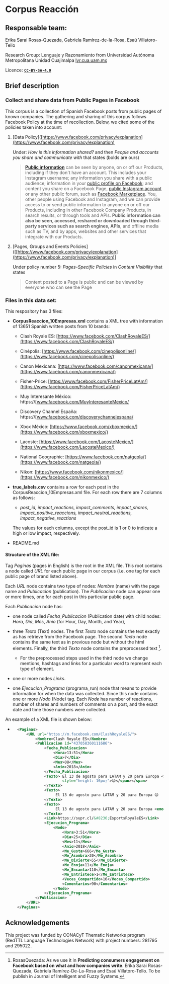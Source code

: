 # Corpus Reacción

## Responsable team:

Erika Sarai Rosas-Quezada, Gabriela Ramírez-de-la-Rosa, Esaú Villatoro-Tello

Research Group: Lenguaje y Razonamiento from Universidad Autónoma Metropolitana Unidad Cuajimalpa [lyr.cua.uam.mx](http://lyr.cua.uam.mx)

Licence: [**`CC-BY-SA-4.0`**](https://creativecommons.org/licenses/by-sa/4.0/) 

## Brief description

### Collect and share data from Public Pages in Facebook

This corpus is a collection of Spanish Facebook posts from public pages of known companies. The gathering and sharing of this corpus follows Facebook Policy at the time of recollection. Below, we cited some of the policies taken into account:

1. [Data Policy]([https://www.facebook.com/privacy/explanation](https://www.facebook.com/privacy/explanation)
   
   Under: *How is this information shared?* and then *People and accounts you share and communicate with* that states (bolds are ours)
   
   > **[Public information](https://www.facebook.com/help/203805466323736?ref=dp)** can be seen by anyone, on or off our Products, including if they don't have an account. This includes your Instagram username; any information you share with a public audience; information in your [public profile on Facebook](https://www.facebook.com/help/203805466323736?ref=dp); and content you share on a Facebook Page, [public Instagram account](https://l.facebook.com/l.php?u=https%3A%2F%2Fhelp.instagram.com%2F448523408565555%3Fref%3Ddp&h=AT3mch0p_K-9n-FqVgCT3-_IyVeeScZj2PcAgiTjWc9PyI69iS2qYWqDqhZnwfUhQFiSp5x9yqHY8MD4m7iLWFrezIj6Dt-CSyT3ugQXCoFzvBq61-n2IgH_5WLEeQ_U2d-6bZY31QkJ5lerHYNprbQX-ErTZQ) or any other public forum, such as [Facebook Marketplace](https://www.facebook.com/marketplace). You, other people using Facebook and Instagram, and we can provide access to or send public information to anyone on or off our Products, including in other Facebook Company Products, in search results, or through tools and APIs. **Public information can also be seen, accessed, reshared or downloaded through third-party services such as search engines, APIs**, and offline media such as TV, and by apps, websites and other services that integrate with our Products.

2. [Pages, Groups and Events Policies]([[https://www.facebook.com/privacy/explanation](https://www.facebook.com/privacy/explanation)]
   
   Under policy number 5: *Pages-Specific Policies* in *Content Visibility* that states 
   
   > Content posted to a Page is public and can be viewed by everyone who can see the Page

### Files in this data set:

This respository has 3 files:

* **CorpusReaccion_10Empresas.xml** contains a XML tree with information of 13651 Spanish written posts from 10 brands:
  
  * Clash Royale ES: [https://www.facebook.com/ClashRoyaleES/](https://www.facebook.com/ClashRoyaleES/)
  
  * Cinépolis: [https://www.facebook.com/cinepolisonline/](https://www.facebook.com/cinepolisonline/)
  
  * Canon Mexicana: [https://www.facebook.com/canonmexicana/](https://www.facebook.com/canonmexicana/)
  
  * Fisher-Price: [https://www.facebook.com/FisherPriceLatAm/](https://www.facebook.com/FisherPriceLatAm/)
  
  * Muy Interesante México: https://[www.facebook.com/MuyInteresanteMexico/
  
  * Discovery Channel España: https://[www.facebook.com/discoverychannelespana/
  
  * Xbox México: [https://www.facebook.com/xboxmexico/](https://www.facebook.com/xboxmexico/)
  
  * Lacoste: [https://www.facebook.com/LacosteMexico/](https://www.facebook.com/LacosteMexico/)
  
  * National Geographic: [https://www.facebook.com/natgeola/](https://www.facebook.com/natgeola/)
  
  * Nikon: [https://www.facebook.com/nikonmexico/](https://www.facebook.com/nikonmexico/)

* **true_labels.csv** contains a row for each post in the CorpusReaccion_10Empresas.xml file. For each row there are 7 columns as follows:
  
  * *post_id, impact_reactions, impact_comments, impact_shares, impact_positive_reaccions, impact_neutral_reactions, impact_negative_reactions*
  
  The values for each columns, except the post_id  is 1 or 0 to indicate a high or low impact, respectively.

* README.md 

#### Structure of the XML file:

Tag _Paginas_ (pages in English) is the root in the XML file. This root contains a node called _URL_ for each public page in our corpus (i.e. one tag for each public page of brand listed above).

Each _URL_ node contains two type of nodes: _Nombre_ (name) with the page name and *Publicacion* (publication). The *Publicacion* node can appear one or more times, one for each post in this particular public page.

Each _Publicacion_ node has:

* one node called *Fecha_Publicacion* (Publication date) with child nodes: _Hora_, _Dia_, _Mes_, _Anio_ (for Hour, Day, Month, and Year),

* three _Texto_ (Text) nodes. The first _Texto_ node contains the text exactly as has retrieve from the Facebook page. The second _Texto_ node contains the same text as in previous node but without the html elements. Finally, the third _Texto_ node contains the preprocessed text [^1]. 
  
  * For the preprocessed steps used in the third node we change mentions, hashtags and links for a particular word to represent each type of element.

* one or more nodes _Links_.

* one *Ejecucion_Programa* (programa_run) node that means to provide information for when the data was collected. Since this node contains one or more _Nodo_ (Node) tag. Each _Node_ has number of reactions, number of shares and numbers of comments on a post, and the exact date and time those numbers were collected.

An example of a XML file is shown below:

- ```xml
    <Paginas>
        <URL url="https://m.facebook.com/ClashRoyaleES/">
            <Nombre>Clash Royale ES</Nombre>
            <Publicacion id="437058360111686">
                <Fecha_Publicacion>
                    <Hora>13:51</Hora>
                    <Dia>7</Dia>
                    <Mes>08</Mes>
                    <Anio>2018</Anio>
                </Fecha_Publicacion>
                <Texto> El 13 de agosto para LATAM y 20 para Europa <span class="_5mfr"><span class="_6qdm" 
                        style="height: 16px;">😉</span></span>
                </Texto>
                <Texto>
                     El 13 de agosto para LATAM y 20 para Europa 😉
                </Texto>
                <Texto>
                     El 13 de agosto para LATAM y 20 para Europa <emoji>
                </Texto>
                <Link>https://supr.cl/&#8236;EsportsRoyaleES</Link>
                <Ejecucion_Programa>
                    <Nodo>
                        <Hora>3:51</Hora>
                        <Dia>25</Dia>
                        <Mes>11</Mes>
                        <Anio>2018</Anio>
                        <Me_Gusta>666</Me_Gusta>
                        <Me_Asombra>20</Me_Asombra>
                        <Me_Divierte>55</Me_Divierte>
                        <Me_Enoja>11</Me_Enoja>
                        <Me_Encanta>110</Me_Encanta>
                        <Me_Entristece>1</Me_Entristece>
                        <Veces_Compartido>16</Veces_Compartido>
                        <Comentarios>90</Comentarios>
                    </Nodo>
                </Ejecucion_Programa>
            </Publicacion>
        </URL>
    </Paginas>
  ```

## Acknowledgements

This project was funded by CONACyT Thematic Networks program (RedTTL Language Technologies Network) with project numbers: 281795 and 295022. 

[^1]: RosasQuezada: As we use it in **Predicting consumers engagement on Facebook based on what and how companies write**. Erika Sarai Rosas-Quezada, Gabriela Ramírez-De-La-Rosa and Esaú Villatoro-Tello. To be publish in Journal of Intelligent and Fuzzy Systems.
